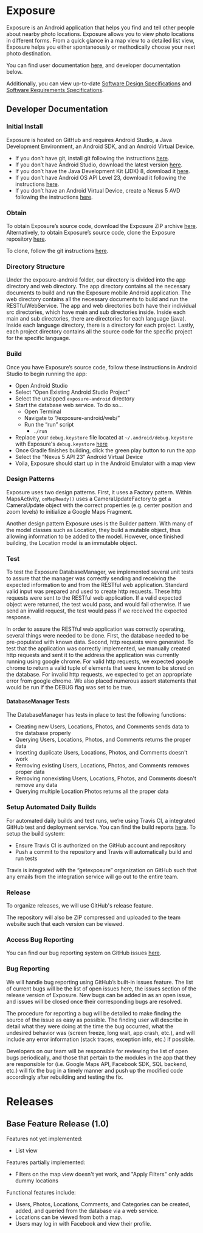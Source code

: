 # Exposure

Exposure is an Android application that helps you find and tell other people about nearby photo locations. Exposure allows you to view photo locations in different forms. From a quick glance in a map view to a detailed list view, Exposure helps you either spontaneously or methodically choose your next photo destination.

You can find user documentation [here](http://getexposure.github.io/product/index.html), and developer documentation below.

Additionally, you can view up-to-date [Software Design Specifications](https://docs.google.com/document/d/18sWdtOYFfbUSAQKPTqaiaJ1Nb6MXersM-5ZnIk4cGmY/edit?usp=sharing) and [Software Requirements Specifications](https://docs.google.com/document/d/1nNvZxgk5k2VMcxixJDl_mAD0NAWXg_9bimPEH4NHPy4/edit?usp=sharing).

## Developer Documentation

### Initial Install

Exposure is hosted on GitHub and requires Android Studio, a Java Development Environment, an Android SDK, and an Android Virtual Device.

- If you don’t have git, install git following the instructions [here](https://git-scm.com/book/en/v2/Getting-Started-Installing-Git).
- If you don’t have Android Studio, download the latest version [here](http://developer.android.com/sdk/index.html).
- If you don’t have the Java Development Kit (JDK) 8, download it [here](http://www.oracle.com/technetwork/java/javase/downloads/jdk8-downloads-2133151.html).
- If you don’t have Android OS API Level 23, download it following the instructions [here](http://developer.android.com/sdk/installing/adding-packages.html).
- If you don’t have an Android Virtual Device, create a Nexus 5 AVD following the instructions [here](http://developer.android.com/tools/devices/managing-avds.html).

### Obtain

To obtain Exposure’s source code, download the Exposure ZIP archive [here](https://github.com/getexposure/exposure-android/archive/master.zip). Alternatively, to obtain Exposure’s source code, clone the Exposure repository [here](https://github.com/getexposure/exposure-android).

To clone, follow the git instructions [here](https://git-scm.com/book/en/v2/Git-Basics-Getting-a-Git-Repository#Cloning-an-Existing-Repository).

### Directory Structure

Under the exposure-android folder, our directory is divided into the app directory and web directory. The app directory contains all the necessary documents to build and run the Exposure mobile Android application. The web directory contains all the necessary documents to build and run the RESTfulWebService. The app and web directories both have their individual src directories, which have main and sub directories inside. Inside each main and sub directories, there are directories for each language (java). Inside each language directory, there is a directory for each project. Lastly, each project directory contains all the source code for the specific project for the specific language.

### Build

Once you have Exposure’s source code, follow these instructions in Android Studio to begin running the app:

- Open Android Studio
- Select “Open Existing Android Studio Project”
- Select the unzipped `exposure-android` directory
- Start the database web service. To do so...
	- Open Terminal
	- Navigate to “/exposure-android/web/”
	- Run the “run” script
		- `./run`
- Replace your `debug.keystore` file located at `~/.android/debug.keystore` with Exposure's `debug.keystore` [here](https://drive.google.com/drive/u/0/folders/0B2oTf4T_FgbITHYtYnl0SmF0UEE)
- Once Gradle finishes building, click the green play button to run the app
- Select the “Nexus 5 API 23” Android Virtual Device
- Voila, Exposure should start up in the Android Emulator with a map view

### Design Patterns

Exposure uses two design patterns. First, it uses a Factory pattern. Within MapsActivity, `onMapReady()` uses a CameraUpdateFactory to get a CameraUpdate object with the correct properties (e.g. center position and zoom levels) to initialize a Google Maps Fragment.

Another design pattern Exposure uses is the Builder pattern. With many of the model classes such as Location, they build a mutable object, thus allowing information to be added to the model. However, once finished building, the Location model is an immutable object.

### Test

To test the Exposure DatabaseManager, we implemented several unit tests to assure that the manager was correctly sending and receiving the expected information to and from the RESTful web application. Standard valid input was prepared and used to create http requests. These http requests were sent to the RESTful web application. If a valid expected object were returned, the test would pass, and would fail otherwise. If we send an invalid request, the test would pass if we received the expected response.

In order to assure the RESTful web application was correctly operating, several things were needed to be done. First, the database needed to be pre-populated with known data. Second, http requests were generated. To test that the application was correctly implemented, we manually created http requests and sent it to the address the application was currently running using google chrome. For valid http requests, we expected google chrome to return a valid tuple of elements that were known to be stored on the database. For invalid http requests, we expected to get an appropriate error from google chrome. We also placed numerous assert statements that would be run if the DEBUG flag was set to be true.

#### DatabaseManager Tests

The DatabaseManager has tests in place to test the following functions:

- Creating new Users, Locations, Photos, and Comments sends data to the database properly
- Querying Users, Locations, Photos, and Comments returns the proper data
- Inserting duplicate Users, Locations, Photos, and Comments doesn't work
- Removing existing Users, Locations, Photos, and Comments removes proper data
- Removing nonexisting Users, Locations, Photos, and Comments doesn't remove any data
- Querying multiple Location Photos returns all the proper data

### Setup Automated Daily Builds

For automated daily builds and test runs, we’re using Travis CI, a integrated GitHub test and deployment service. You can find the build reports [here](https://travis-ci.org/getexposure/exposure-android). To setup the build system:

- Ensure Travis CI is authorized on the GitHub account and repository
- Push a commit to the repository and Travis will automatically build and run tests

Travis is integrated with the “getexposure” organization on GitHub such that any emails from the integration service will go out to the entire team.

### Release

To organize releases, we will use GitHub's release feature.

The repository will also be ZIP compressed and uploaded to the team website such that each version can be viewed.

### Access Bug Reporting

You can find our bug reporting system on GitHub issues [here](https://github.com/getexposure/exposure-android/issues).

### Bug Reporting

We will handle bug reporting using GitHub’s built-in issues feature. The list of current bugs will be the list of open issues here, the issues section of the release version of Exposure. New bugs can be added in as an open issue, and issues will be closed once their corresponding bugs are resolved.

The procedure for reporting a bug will be detailed to make finding the source of the issue as easy as possible. The finding user will describe in detail what they were doing at the time the bug occurred, what the undesired behavior was (screen freeze, long wait, app crash, etc.), and will include any error information (stack traces, exception info, etc.) if possible.

Developers on our team will be responsible for reviewing the list of open bugs periodically, and those that pertain to the modules in the app that they are responsible for (i.e. Google Maps API, Facebook SDK, SQL backend, etc.) will fix the bug in a timely manner and push up the modified code accordingly after rebuilding and testing the fix.

# Releases

## Base Feature Release (1.0)

Features not yet implemented:

- List view

Features partially implemented:

- Filters on the map view doesn't yet work, and "Apply Filters" only adds dummy locations

Functional features include:

- Users, Photos, Locations, Comments, and Categories can be created, added, and queried from the database via a web service.
- Locations can be viewed from both a map.
- Users may log in with Facebook and view their profile.